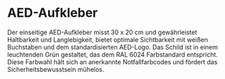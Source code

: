 # AED-Aufkleber

Der einseitige AED-Aufkleber misst 30 x 20 cm und gewährleistet Haltbarkeit und Langlebigkeit, bietet optimale Sichtbarkeit mit weißen Buchstaben und dem standardisierten AED-Logo. Das Schild ist in einem leuchtenden Grün gestaltet, das dem RAL 6024 Farbstandard entspricht. Diese Farbwahl hält sich an anerkannte Notfallfarbcodes und fördert das Sicherheitsbewusstsein mühelos.
